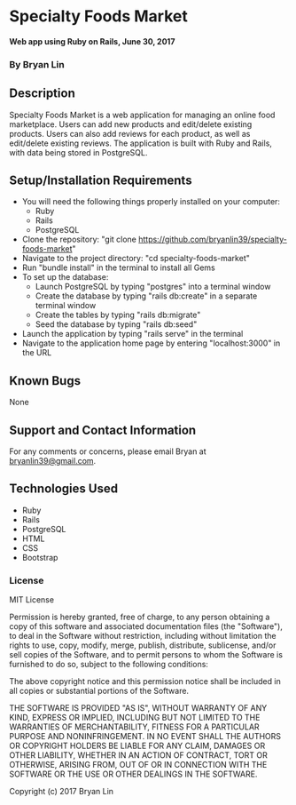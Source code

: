 # Specialty Foods Market

#### Web app using Ruby on Rails, June 30, 2017

### By Bryan Lin

## Description

Specialty Foods Market is a web application for managing an online food marketplace. Users can add new products and edit/delete existing products. Users can also add reviews for each product, as well as edit/delete existing reviews. The application is built with Ruby and Rails, with data being stored in PostgreSQL.

## Setup/Installation Requirements

* You will need the following things properly installed on your computer:
  * Ruby
  * Rails
  * PostgreSQL
* Clone the repository: "git clone https://github.com/bryanlin39/specialty-foods-market"
* Navigate to the project directory: "cd specialty-foods-market"
* Run "bundle install" in the terminal to install all Gems
* To set up the database:
  * Launch PostgreSQL by typing "postgres" into a terminal window
  * Create the database by typing "rails db:create" in a separate terminal window
  * Create the tables by typing "rails db:migrate"
  * Seed the database by typing "rails db:seed"
* Launch the application by typing "rails serve" in the terminal
* Navigate to the application home page by entering "localhost:3000" in the URL

## Known Bugs

None

## Support and Contact Information

For any comments or concerns, please email Bryan at bryanlin39@gmail.com.

## Technologies Used

* Ruby
* Rails
* PostgreSQL
* HTML
* CSS
* Bootstrap

### License

MIT License

Permission is hereby granted, free of charge, to any person obtaining a copy of this software and associated documentation files (the "Software"), to deal in the Software without restriction, including without limitation the rights to use, copy, modify, merge, publish, distribute, sublicense, and/or sell copies of the Software, and to permit persons to whom the Software is furnished to do so, subject to the following conditions:

The above copyright notice and this permission notice shall be included in all copies or substantial portions of the Software.

THE SOFTWARE IS PROVIDED "AS IS", WITHOUT WARRANTY OF ANY KIND, EXPRESS OR IMPLIED, INCLUDING BUT NOT LIMITED TO THE WARRANTIES OF MERCHANTABILITY, FITNESS FOR A PARTICULAR PURPOSE AND NONINFRINGEMENT. IN NO EVENT SHALL THE AUTHORS OR COPYRIGHT HOLDERS BE LIABLE FOR ANY CLAIM, DAMAGES OR OTHER LIABILITY, WHETHER IN AN ACTION OF CONTRACT, TORT OR OTHERWISE, ARISING FROM, OUT OF OR IN CONNECTION WITH THE SOFTWARE OR THE USE OR OTHER DEALINGS IN THE SOFTWARE.

Copyright (c) 2017 Bryan Lin
